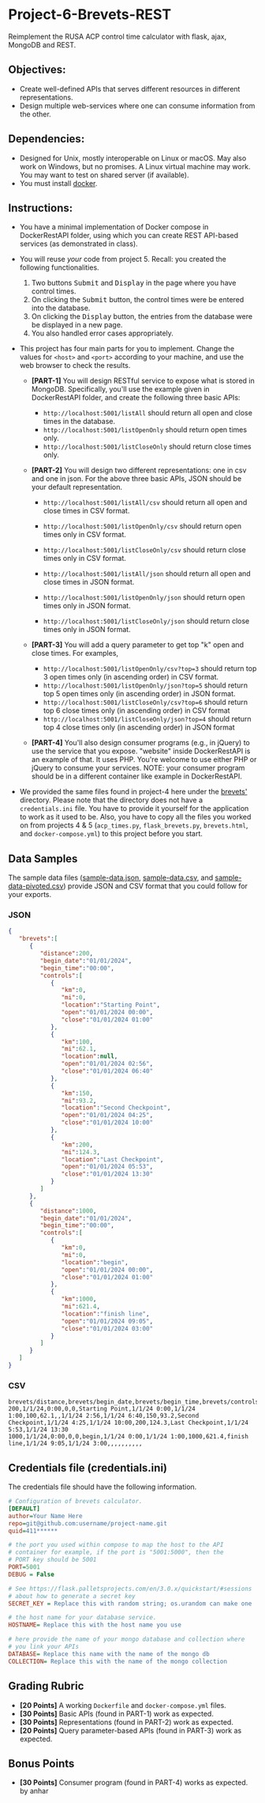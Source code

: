 # Project-6-Brevets-REST

Reimplement the RUSA ACP control time calculator with flask,
ajax, MongoDB and REST.

## Objectives:

* Create well-defined APIs that serves different
  resources in different representations.
* Design multiple web-services where one can consume information
  from the other.

## Dependencies:

* Designed for Unix, mostly interoperable on Linux or macOS.
  May also work on Windows, but no promises. A Linux
  virtual machine may work. You may want to test on shared
  server (if available).
* You must install [docker](https://www.docker.com/products/docker-desktop/).

## Instructions:

* You have a minimal implementation of Docker compose in
  DockerRestAPI folder, using which you can create REST
  API-based services (as demonstrated in class).
* You will reuse *your* code from project 5. Recall:
  you created the following functionalities.
  1. Two buttons <kbd>Submit</kbd> and <kbd>Display</kbd>
    in the page where you have control times.
  2. On clicking the <kbd>Submit</kbd> button, the control
    times were be entered into the database.
  3. On clicking the <kbd>Display</kbd> button, the entries
    from the database were be displayed in a new page.
  4. You also handled error cases appropriately.
* This project has four main parts for you to implement. 
  Change the values for `<host>` and `<port>` according to
  your machine, and use the web browser to check the results.

  * **[PART-1]** You will design RESTful service to expose what is
    stored in MongoDB. Specifically, you'll use the example
    given in DockerRestAPI folder, and create the following three
    basic APIs:
      * `http://localhost:5001/listAll` should return all open and
        close times in the database.
      * `http://localhost:5001/listOpenOnly` should return open
        times only.
      * `http://localhost:5001/listCloseOnly` should return close
        times only.

  * **[PART-2]** You will design two different representations: one
    in csv and one in json. For the above three basic APIs, JSON
    should be your default representation. 
      * `http://localhost:5001/listAll/csv` should return all open
         and close times in CSV format.
      * `http://localhost:5001/listOpenOnly/csv` should return open
         times only in CSV format.
      * `http://localhost:5001/listCloseOnly/csv` should return close
         times only in CSV format.

      * `http://localhost:5001/listAll/json` should return all open
         and close times in JSON format.
      * `http://localhost:5001/listOpenOnly/json` should return open
         times only in JSON format.
      * `http://localhost:5001/listCloseOnly/json` should return close
         times only in JSON format.

  * **[PART-3]** You will add a query parameter to get top "k"
    open and close times. For examples,
      * `http://localhost:5001/listOpenOnly/csv?top=3` should return top 3
         open times only (in ascending order) in CSV format.
      * `http://localhost:5001/listOpenOnly/json?top=5` should return top 5
         open times only (in ascending order) in JSON format.
      * `http://localhost:5001/listCloseOnly/csv?top=6` should return top 6
         close times only (in ascending order) in CSV format
      * `http://localhost:5001/listCloseOnly/json?top=4` should return top 4
         close times only (in ascending order) in JSON format

  * **[PART-4]** You'll also design consumer programs (e.g., in
    jQuery) to use the service that you expose. "website" inside
    DockerRestAPI is an example of that. It uses PHP. You're
    welcome to use either PHP or jQuery to consume your services.
    NOTE: your consumer program should be in a different container
    like example in DockerRestAPI.

* We provided the same files found in project-4 here under the
  [brevets'](brevets) directory. Please note that the directory does
  not have a `credentials.ini` file. You have to provide it yourself for
  the application to work as it used to be. Also, you have to copy all
  the files you worked on from projects 4 & 5 (`acp_times.py`,
  `flask_brevets.py`, `brevets.html`, and `docker-compose.yml`) to
  this project before you start.

## Data Samples

The sample data files ([sample-data.json](data-samples/sample-data.json),
[sample-data.csv](data-samples/sample-data.csv), and [sample-data-pivoted.csv](data-samples/sample-data-pivoted.csv))
provide JSON and CSV format that you could follow for your exports.

### JSON
```json
{
   "brevets":[
      {
         "distance":200,
         "begin_date":"01/01/2024",
         "begin_time":"00:00",
         "controls":[
            {
               "km":0,
               "mi":0,
               "location":"Starting Point",
               "open":"01/01/2024 00:00",
               "close":"01/01/2024 01:00"
            },
            {
               "km":100,
               "mi":62.1,
               "location":null,
               "open":"01/01/2024 02:56",
               "close":"01/01/2024 06:40"
            },
            {
               "km":150,
               "mi":93.2,
               "location":"Second Checkpoint",
               "open":"01/01/2024 04:25",
               "close":"01/01/2024 10:00"
            },
            {
               "km":200,
               "mi":124.3,
               "location":"Last Checkpoint",
               "open":"01/01/2024 05:53",
               "close":"01/01/2024 13:30"
            }
         ]
      },
      {
         "distance":1000,
         "begin_date":"01/01/2024",
         "begin_time":"00:00",
         "controls":[
            {
               "km":0,
               "mi":0,
               "location":"begin",
               "open":"01/01/2024 00:00",
               "close":"01/01/2024 01:00"
            },
            {
               "km":1000,
               "mi":621.4,
               "location":"finish line",
               "open":"01/01/2024 09:05",
               "close":"01/01/2024 03:00"
            }
         ]
      }
   ]
}
```

### CSV
```csv
brevets/distance,brevets/begin_date,brevets/begin_time,brevets/controls/0/km,brevets/controls/0/mi,brevets/controls/0/location,brevets/controls/0/open,brevets/controls/0/close,brevets/controls/1/km,brevets/controls/1/mi,brevets/controls/1/location,brevets/controls/1/open,brevets/controls/1/close,brevets/controls/2/km,brevets/controls/2/mi,brevets/controls/2/location,brevets/controls/2/open,brevets/controls/2/close,brevets/controls/3/km,brevets/controls/3/mi,brevets/controls/3/location,brevets/controls/3/open,brevets/controls/3/close
200,1/1/24,0:00,0,0,Starting Point,1/1/24 0:00,1/1/24 1:00,100,62.1,,1/1/24 2:56,1/1/24 6:40,150,93.2,Second Checkpoint,1/1/24 4:25,1/1/24 10:00,200,124.3,Last Checkpoint,1/1/24 5:53,1/1/24 13:30
1000,1/1/24,0:00,0,0,begin,1/1/24 0:00,1/1/24 1:00,1000,621.4,finish line,1/1/24 9:05,1/1/24 3:00,,,,,,,,,,
```

## Credentials file (credentials.ini)

The credentials file should have the following information.
```ini
# Configuration of brevets calculator.
[DEFAULT]
author=Your Name Here
repo=git@github.com:username/project-name.git
quid=411******

# the port you used within compose to map the host to the API
# container for example, if the port is "5001:5000", then the
# PORT key should be 5001
PORT=5001
DEBUG = False

# See https://flask.palletsprojects.com/en/3.0.x/quickstart/#sessions
# about how to generate a secret key
SECRET_KEY = Replace this with random string; os.urandom can make one

# the host name for your database service.
HOSTNAME= Replace this with the host name you use

# here provide the name of your mongo database and collection where
# you link your APIs
DATABASE= Replace this name with the name of the mongo db
COLLECTION= Replace this with the name of the mongo collection
```

## Grading Rubric

* **[20 Points]** A working `Dockerfile` and `docker-compose.yml` files. 
* **[30 Points]** Basic APIs (found in PART-1) work as expected.
* **[30 Points]** Representations (found in PART-2) work as expected. 
* **[20 Points]** Query parameter-based APIs (found in PART-3) work as expected.

## Bonus Points

* **[30 Points]** Consumer program (found in PART-4) works as expected. by anhar
